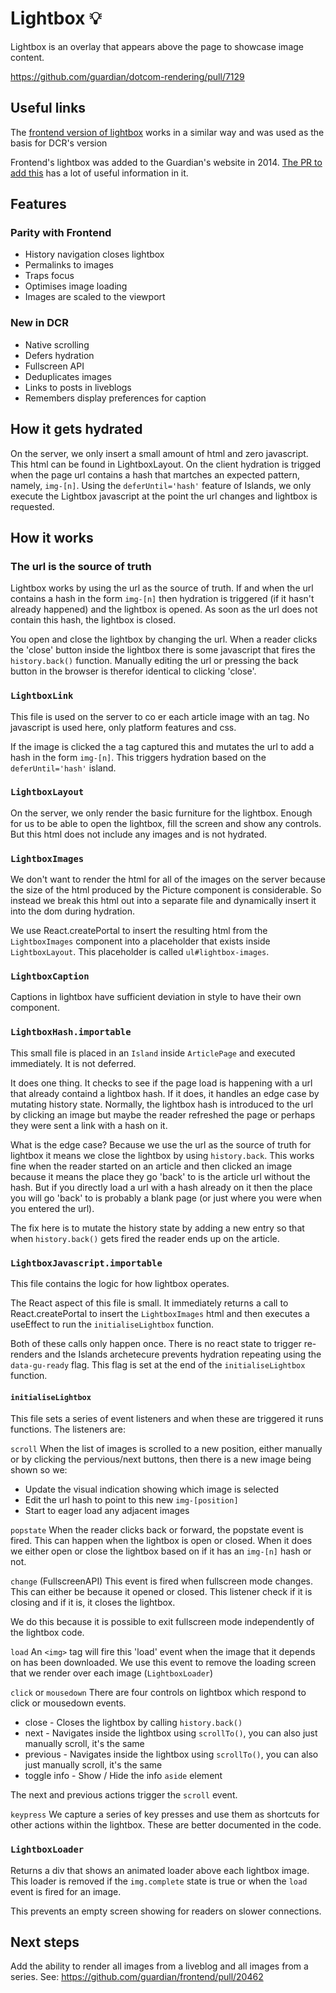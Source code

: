 # Lightbox 💡

Lightbox is an overlay that appears above the page to showcase image content.

https://github.com/guardian/dotcom-rendering/pull/7129

## Useful links

The [frontend version of lightbox](https://github.com/guardian/frontend/blob/main/static/src/javascripts/projects/common/modules/gallery/lightbox.js) works in a similar way and was used as the basis for DCR's version

Frontend's lightbox was added to the Guardian's website in 2014. [The PR to add this](https://github.com/guardian/frontend/pull/5934) has a lot of useful information in it.

## Features

### Parity with Frontend

-   History navigation closes lightbox
-   Permalinks to images
-   Traps focus
-   Optimises image loading
-   Images are scaled to the viewport

### New in DCR

-   Native scrolling
-   Defers hydration
-   Fullscreen API
-   Deduplicates images
-   Links to posts in liveblogs
-   Remembers display preferences for caption

## How it gets hydrated

On the server, we only insert a small amount of html and zero javascript. This html can be found in LightboxLayout. On the client hydration is trigged when the page url contains a hash that martches an expected pattern, namely, `img-[n]`. Using the `deferUntil='hash'` feature of Islands, we only execute the Lightbox javascript at the point the url changes and lightbox is requested.

## How it works

### The url is the source of truth

Lightbox works by using the url as the source of truth. If and when the url contains a hash in the form `img-[n]` then hydration is triggered (if it hasn't already happened) and the lightbox is opened. As soon as the url does not contain this hash, the lightbox is closed.

You open and close the lightbox by changing the url. When a reader clicks the 'close' button inside the lightbox there is some javascript that fires the `history.back()` function. Manually editing the url or pressing the back button in the browser is therefor identical to clicking 'close'.

### `LightboxLink`

This file is used on the server to co er each article image with an <a> tag. No javascript is used here, only platform features and css.

If the image is clicked the a tag captured this and mutates the url to add a hash in the form `img-[n]`. This triggers hydration based on the `deferUntil='hash'` island.

### `LightboxLayout`

On the server, we only render the basic furniture for the lightbox. Enough for us to be able to open the lightbox, fill the screen and show any controls. But this html does not include any images and is not hydrated.

### `LightboxImages`

We don't want to render the html for all of the images on the server because the size of the html produced by the Picture component is considerable. So instead we break this html out into a separate file and dynamically insert it into the dom during hydration.

We use React.createPortal to insert the resulting html from the `LightboxImages` component into a placeholder that exists inside `LightboxLayout`. This placeholder is called `ul#lightbox-images`.

### `LightboxCaption`

Captions in lightbox have sufficient deviation in style to have their own component.

### `LightboxHash.importable`

This small file is placed in an `Island` inside `ArticlePage` and executed immediately. It is not deferred.

It does one thing. It checks to see if the page load is happening with a url that already containd a lightbox hash. If it does, it handles an edge case by mutating history state. Normally, the lightbox hash is introduced to the url by clicking an image but maybe the reader refreshed the page or perhaps they were sent a link with a hash on it.

What is the edge case?
Because we use the url as the source of truth for lightbox it means we close the lightbox by using `history.back`. This works fine when the reader started on an article and then clicked an image because it means the place they go 'back' to is the article url without the hash. But if you directly load a url with a hash already on it then the place you will go 'back' to is probably a blank page (or just where you were when you entered the url).

The fix here is to mutate the history state by adding a new entry so that when `history.back()` gets fired the reader ends up on the article.

### `LightboxJavascript.importable`

This file contains the logic for how lightbox operates.

The React aspect of this file is small. It immediately returns a call to React.createPortal to insert the `LightboxImages` html and then executes a useEffect to run the `initialiseLightbox` function.

Both of these calls only happen once. There is no react state to trigger re-renders and the Islands archetecure prevents hydration repeating using the `data-gu-ready` flag. This flag is set at the end of the `initialiseLightbox` function.

#### `initialiseLightbox`

This file sets a series of event listeners and when these are triggered it runs functions. The listeners are:

`scroll`
When the list of images is scrolled to a new position, either manually or by clicking the pervious/next buttons, then there is a new image being shown so we:

-   Update the visual indication showing which image is selected
-   Edit the url hash to point to this new `img-[position]`
-   Start to eager load any adjacent images

`popstate`
When the reader clicks back or forward, the popstate event is fired. This can happen when the lightbox is open or closed. When it does we either open or close the lightbox based on if it has an `img-[n]` hash or not.

`change` (FullscreenAPI)
This event is fired when fullscreen mode changes. This can either be because it opened or closed. This listener check if it is closing and if it is, it closes the lightbox.

We do this because it is possible to exit fullscreen mode independently of the lightbox code.

`load`
An `<img>` tag will fire this 'load' event when the image that it depends on has been downloaded. We use this event to remove the loading screen that we render over each image (`LightboxLoader`)

`click` or `mousedown`
There are four controls on lightbox which respond to click or mousedown events.

-   close - Closes the lightbox by calling `history.back()`
-   next - Navigates inside the lightbox using `scrollTo()`, you can also just manually scroll, it's the same
-   previous - Navigates inside the lightbox using `scrollTo()`, you can also just manually scroll, it's the same
-   toggle info - Show / Hide the info `aside` element

The next and previous actions trigger the `scroll` event.

`keypress`
We capture a series of key presses and use them as shortcuts for other actions within the lightbox. These are better documented in the code.

### `LightboxLoader`

Returns a div that shows an animated loader above each lightbox image. This loader is removed if the `img.complete` state is true or when the `load` event is fired for an image.

This prevents an empty screen showing for readers on slower connections.

## Next steps

Add the ability to render all images from a liveblog and all images from a series.
See: https://github.com/guardian/frontend/pull/20462
